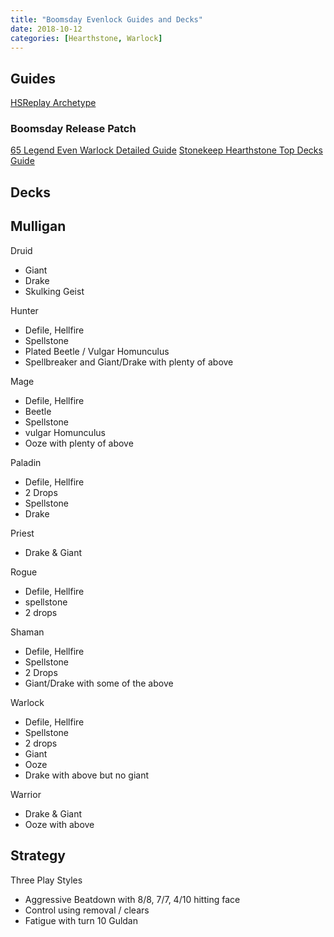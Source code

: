 ```yaml
---
title: "Boomsday Evenlock Guides and Decks"
date: 2018-10-12
categories: [Hearthstone, Warlock]
---
```


## Guides

[HSReplay Archetype](https://hsreplay.net/archetypes/231/even-warlock)

### Boomsday Release Patch

[65 Legend Even Warlock Detailed Guide](https://www.reddit.com/r/CompetitiveHS/comments/9nkvqp/65_legend_even_warlock_detailed_guide/)
[Stonekeep Hearthstone Top Decks Guide](https://www.hearthstonetopdecks.com/deck-guide/even-warlock-deck-guide/)

## Decks

## Mulligan

Druid 
- Giant
- Drake
- Skulking Geist

Hunter 
- Defile, Hellfire
- Spellstone
- Plated Beetle / Vulgar Homunculus
- Spellbreaker and Giant/Drake with plenty of above

Mage 
- Defile, Hellfire
- Beetle
- Spellstone
- vulgar Homunculus
- Ooze with plenty of above

Paladin 
- Defile, Hellfire
- 2 Drops
- Spellstone
- Drake

Priest 
- Drake & Giant

Rogue 
- Defile, Hellfire
- spellstone
- 2 drops

Shaman
- Defile, Hellfire
- Spellstone
- 2 Drops
- Giant/Drake with some of the above

Warlock 
- Defile, Hellfire
- Spellstone
- 2 drops
- Giant
- Ooze
- Drake with above but no giant

Warrior 
- Drake & Giant
- Ooze with above

## Strategy

Three Play Styles
- Aggressive Beatdown with 8/8, 7/7, 4/10 hitting face
- Control using removal / clears
- Fatigue with turn 10 Guldan


